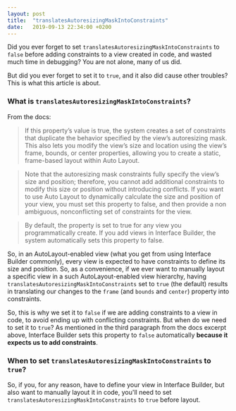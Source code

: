```yaml
---
layout: post
title:  "translatesAutoresizingMaskIntoConstraints"
date:   2019-09-13 22:34:00 +0200
---
```


Did you ever forget to set `translatesAutoresizingMaskIntoConstraints` to `false` before adding constraints to a view created in code, and wasted much time in debugging? You are not alone, many of us did. 

But did you ever forget to set it to `true`, and it also did cause other troubles? This is what this article is about.


### What is `translatesAutoresizingMaskIntoConstraints`?

From the docs:

> If this property’s value is true, the system creates a set of constraints that duplicate the behavior specified by the view’s autoresizing mask. This also lets you modify the view’s size and location using the view’s frame, bounds, or center properties, allowing you to create a static, frame-based layout within Auto Layout.

>Note that the autoresizing mask constraints fully specify the view’s size and position; therefore, you cannot add additional constraints to modify this size or position without introducing conflicts. If you want to use Auto Layout to dynamically calculate the size and position of your view, you must set this property to false, and then provide a non ambiguous, nonconflicting set of constraints for the view.

>By default, the property is set to true for any view you programmatically create. If you add views in Interface Builder, the system automatically sets this property to false.

So, in an AutoLayout-enabled view (what you get from using Interface Builder commonly), every view is expected to have constraints to define its size and position. So, as a convenience, if we ever want to manually layout a specific view in a such AutoLayout-enabled view hierarchy, having `translatesAutoresizingMaskIntoConstraints` set to `true` (the default) results in translating our changes to the `frame` (and `bounds` and `center`) property into constraints. 

So, this is why we set it to `false` if we are adding constraints to a view in code, to avoid ending up with conflicting constraints. But when do we need to set it to `true`? As mentioned in the third paragraph from the docs excerpt above, Interface Builder sets this property to `false` automatically **because it expects us to add constraints**. 

### When to set `translatesAutoresizingMaskIntoConstraints` to `true`?

So, if you, for any reason, have to define your view in Interface Builder, but also want to manually layout it in code, you'll need to set `translatesAutoresizingMaskIntoConstraints` to `true` before layout.



